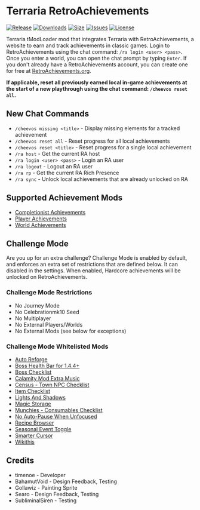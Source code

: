 # Terraria RetroAchievements

[![Release](https://img.shields.io/github/v/release/timenoe/Terraria-RetroAchievements?style=flat-square)](https://github.com/timenoe/Terraria-RetroAchievements/releases/latest)
[![Downloads](https://img.shields.io/steam/downloads/3427458822?style=flat-square)](https://steamcommunity.com/sharedfiles/filedetails/?id=3427458822)
[![Size](https://img.shields.io/steam/size/3427458822?style=flat-square)](https://steamcommunity.com/sharedfiles/filedetails/?id=3427458822)
[![Issues](https://img.shields.io/github/issues/timenoe/Terraria-RetroAchievements?style=flat-square)](https://github.com/timenoe/Terraria-RetroAchievements/issues)
[![License](https://img.shields.io/github/license/timenoe/Terraria-RetroAchievements?style=flat-square)](https://github.com/timenoe/Terraria-RetroAchievements/blob/master/LICENSE.md)

Terraria tModLoader mod that integrates Terraria with RetroAchievements, a website to earn and track achievements in classic games. Login to RetroAchievements using the chat command: `/ra login <user> <pass>`. Once you enter a world, you can open the chat prompt by typing `Enter`. If you don't already have a RetroAchievements account, you can create one for free at [RetroAchievements.org](https://retroachievements.org/createaccount.php).

**If applicable, reset all previously earned local in-game achievements at the start of a new playthrough using the chat command: `/cheevos reset all`.**

## New Chat Commands
- `/cheevos missing <title>` - Display missing elements for a tracked achievement
- `/cheevos reset all` - Reset progress for all local achievements
- `/cheevos reset <title>` - Reset progress for a single local achievement
- `/ra host` - Get the current RA host
- `/ra login <user> <pass>` - Login an RA user
- `/ra logout` - Logout an RA user
- `/ra rp` - Get the current RA Rich Presence
- `/ra sync` - Unlock local achievements that are already unlocked on RA

## Supported Achievement Mods
- [Completionist Achievements](https://steamcommunity.com/sharedfiles/filedetails/?id=3427400175)
- [Player Achievements](https://steamcommunity.com/sharedfiles/filedetails/?id=3427404665)
- [World Achievements](https://steamcommunity.com/sharedfiles/filedetails/?id=3427410090)

## Challenge Mode
Are you up for an extra challenge? Challenge Mode is enabled by default, and enforces an extra set of restrictions that are defined below. It can disabled in the settings. When enabled, Hardcore achievements will be unlocked on RetroAchievements.

### Challenge Mode Restrictions
- No Journey Mode
- No Celebrationmk10 Seed
- No Multiplayer
- No External Players/Worlds
- No External Mods (see below for exceptions)

### Challenge Mode Whitelisted Mods
- [Auto Reforge](https://steamcommunity.com/sharedfiles/filedetails/?id=2707400823)
- [Boss Health Bar for 1.4.4+](https://steamcommunity.com/sharedfiles/filedetails/?id=3018447913)
- [Boss Checklist](https://steamcommunity.com/sharedfiles/filedetails/?id=2669644269)
- [Calamity Mod Extra Music](https://steamcommunity.com/sharedfiles/filedetails/?id=2835214226)
- [Census - Town NPC Checklist](https://steamcommunity.com/sharedfiles/filedetails/?id=2687866031)
- [Item Checklist](https://steamcommunity.com/sharedfiles/filedetails/?id=2866111868)
- [Lights And Shadows](https://steamcommunity.com/sharedfiles/filedetails/?id=2670628346)
- [Magic Storage](https://steamcommunity.com/sharedfiles/filedetails/?id=2563309347)
- [Munchies - Consumables Checklist](https://steamcommunity.com/sharedfiles/filedetails/?id=3310041861)
- [No Auto-Pause When Unfocused](https://steamcommunity.com/sharedfiles/filedetails/?id=3395514055)
- [Recipe Browser](https://steamcommunity.com/sharedfiles/filedetails/?id=2619954303)
- [Seasonal Event Toggle](https://steamcommunity.com/sharedfiles/filedetails/?id=2570552148)
- [Smarter Cursor](https://steamcommunity.com/sharedfiles/filedetails/?id=2877850919)
- [Wikithis](https://steamcommunity.com/sharedfiles/filedetails/?id=2832487441)

## Credits
- timenoe - Developer
- BahamutVoid - Design Feedback, Testing
- Gollawiz - Painting Sprite
- Searo - Design Feedback, Testing
- SubliminalSiren - Testing
